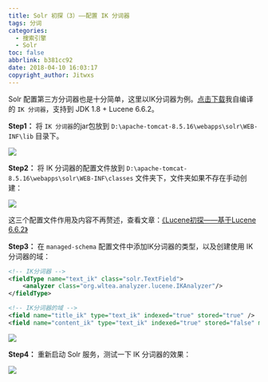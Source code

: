 ```yaml
---
title: Solr 初探（3）——配置 IK 分词器
tags: 分词
categories:
  - 搜索引擎
  - Solr
toc: false
abbrlink: b381cc92
date: 2018-04-10 16:03:17
copyright_author: Jitwxs
---
```


Solr 配置第三方分词器也是十分简单，这里以IK分词器为例。[点击下载](https://download.csdn.net/download/yuanlaijike/10270713)我自编译的 `IK 分词器`，支持到 JDK 1.8 + Lucene 6.6.2。

**Step1：** 将 `IK 分词器`的jar包放到 `D:\apache-tomcat-8.5.16\webapps\solr\WEB-INF\lib` 目录下。

![](https://cdn.jsdelivr.net/gh/jitwxs/cdn/blog/posts/20180410155033664.png)

**Step2：** 将 IK 分词器的配置文件放到 `D:\apache-tomcat-8.5.16\webapps\solr\WEB-INF\classes` 文件夹下，文件夹如果不存在手动创建：

![](https://cdn.jsdelivr.net/gh/jitwxs/cdn/blog/posts/2018041015531317.png)

这三个配置文件作用及内容不再赘述，查看文章：[《Lucene初探——基于Lucene 6.6.2》](/44bf5506.html)

**Step3：** 在 `managed-schema` 配置文件中添加IK分词器的类型，以及创建使用 IK 分词器的域：

```xml
<!-- IK分词器 -->
<fieldType name="text_ik" class="solr.TextField">
	<analyzer class="org.wltea.analyzer.lucene.IKAnalyzer"/>
</fieldType>

<!-- IK分词器的域 -->
<field name="title_ik" type="text_ik" indexed="true" stored="true" />
<field name="content_ik" type="text_ik" indexed="true" stored="false" multiValued="true"/>
```

![](https://cdn.jsdelivr.net/gh/jitwxs/cdn/blog/posts/20180410160210931.png)

**Step4：** 重新启动 Solr 服务，测试一下 IK 分词器的效果：

![](https://cdn.jsdelivr.net/gh/jitwxs/cdn/blog/posts/20180410160118242.png)
